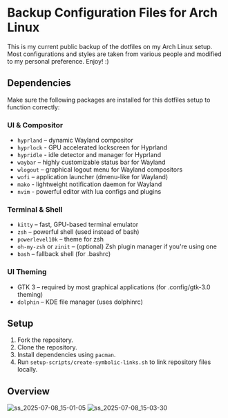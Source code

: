 # Backup Configuration Files for Arch Linux
This is my current public backup of the dotfiles on my Arch Linux setup. Most configurations and styles are taken from various people and modified to my personal preference. Enjoy! :)

## Dependencies
Make sure the following packages are installed for this dotfiles setup to function correctly:
### UI & Compositor
  - `hyprland` – dynamic Wayland compositor
  - `hyprlock` - GPU accelerated lockscreen for Hyprland
  - `hypridle` - idle detector and manager for Hyprland
  - `waybar` – highly customizable status bar for Wayland
  - `wlogout` – graphical logout menu for Wayland compositors
  - `wofi` – application launcher (dmenu-like for Wayland)
  - `mako` - lightweight notification daemon for Wayland
  - `nvim` - powerful editor with lua configs and plugins

### Terminal & Shell
  - `kitty` – fast, GPU-based terminal emulator
  - `zsh` – powerful shell (used instead of bash)
  - `powerlevel10k` – theme for zsh
  - `oh-my-zsh` or `zinit` – (optional) Zsh plugin manager if you're using one
  - `bash` – fallback shell (for .bashrc)

### UI Theming
  - GTK 3 – required by most graphical applications (for .config/gtk-3.0 theming)
  - `dolphin` – KDE file manager (uses dolphinrc)

## Setup
  1. Fork the repository.
  2. Clone the repository.
  3. Install dependencies using `pacman`.
  4. Run `setup-scripts/create-symbolic-links.sh` to link repository files locally.

## Overview
![ss_2025-07-08_15-01-05](https://github.com/user-attachments/assets/0c84d9c3-90bb-4c4e-bf91-ecddb275dfbd)
![ss_2025-07-08_15-03-30](https://github.com/user-attachments/assets/19be6317-12f6-40b5-aab4-6b4c4cc33b3e)


